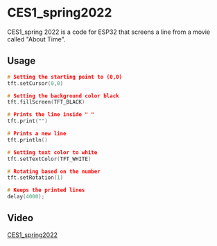 # CES1_spring2022
CES1_spring 2022 is a code for ESP32 that screens a line from a movie called "About Time".

## Usage
```c
# Setting the starting point to (0,0) 
tft.setCursor(0,0)

# Setting the background color black
tft.fillScreen(TFT_BLACK)

# Prints the line inside " "
tft.print("")

# Prints a new line
tft.println()

# Setting text color to white
tft.setTextColor(TFT_WHITE)

# Rotating based on the number
tft.setRotation(1)

# Keeps the printed lines
delay(4000);

```
## Video
[CES1_spring2022](https://youtu.be/DSexa4EQFC8)
